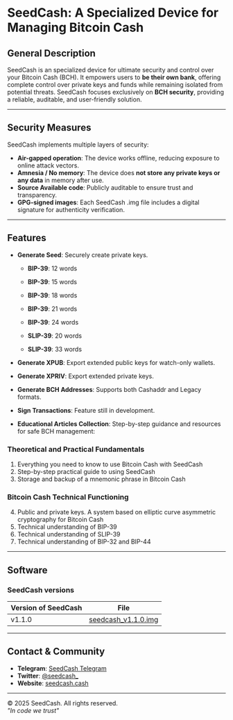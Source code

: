 # SeedCash: A Specialized Device for Managing Bitcoin Cash

## General Description
SeedCash is an specialized device for ultimate security and control over your Bitcoin Cash (BCH). It empowers users to **be their own bank**, offering complete control over private keys and funds while remaining isolated from potential threats. SeedCash focuses exclusively on **BCH security**, providing a reliable, auditable, and user-friendly solution.  

---

## Security Measures
SeedCash implements multiple layers of security:  

- **Air-gapped operation**: The device works offline, reducing exposure to online attack vectors.  
- **Amnesia / No memory**: The device does **not store any private keys or any data** in memory after use.
- **Source Available code**: Publicly auditable to ensure trust and transparency.
- **GPG-signed images**: Each SeedCash .img file includes a digital signature for authenticity verification.
  
---

## Features
- **Generate Seed**: Securely create private keys.   
  - **BIP-39**: 12 words  
  - **BIP-39**: 15 words  
  - **BIP-39**: 18 words  
  - **BIP-39**: 21 words  
  - **BIP-39**: 24 words
    
  - **SLIP-39**: 20 words  
  - **SLIP-39**: 33 words

- **Generate XPUB**: Export extended public keys for watch-only wallets.  

- **Generate XPRIV**: Export extended private keys.  

- **Generate BCH Addresses**: Supports both Cashaddr and Legacy formats.  

- **Sign Transactions**: Feature still in development.  

- **Educational Articles Collection**: Step-by-step guidance and resources for safe BCH management:

### Theoretical and Practical Fundamentals
1. Everything you need to know to use Bitcoin Cash with SeedCash
2. Step-by-step practical guide to using SeedCash
3. Storage and backup of a mnemonic phrase in Bitcoin Cash

### Bitcoin Cash Technical Functioning
4. Public and private keys. A system based on elliptic curve asymmetric cryptography for Bitcoin Cash
5. Technical understanding of BIP-39
6. Technical understanding of SLIP-39
7. Technical understanding of BIP-32 and BIP-44

---

## Software
### SeedCash versions

| Version of SeedCash | File |
|----------------------|------|
| v1.1.0 | [seedcash_v1.1.0.img](https://seedcash.cash/resources) |




---

## Contact & Community
- **Telegram**: [SeedCash Telegram](https://t.me/+tdY1ioshyPZkOGFk)  
- **Twitter**: [@seedcash_](https://twitter.com/seedcash_)  
- **Website**: [seedcash.cash](https://seedcash.cash)

---

© 2025 SeedCash. All rights reserved.  
*"In code we trust"*
